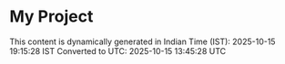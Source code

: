 # My Project

This content is dynamically generated in Indian Time (IST): 2025-10-15 19:15:28 IST
Converted to UTC: 2025-10-15 13:45:28 UTC
